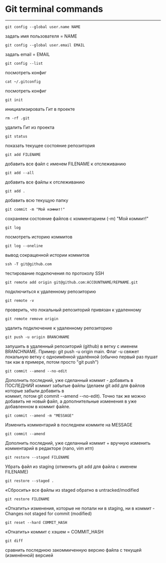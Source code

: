 # Git terminal commands

---

```
git config --global user.name NAME    				
```

задать имя пользователя = NAME


```
git config --global user.email EMAIL				
```

задать email = EMAIL


```
git config --list						
```

посмотреть конфиг


```
cat ~/.gitconfig 						
```

посмотреть конфиг


```
git init							
```

инициализировать Гит в проекте


```
rm -rf .git							
```

удалить Гит из проекта


```
git status							
```

показать текущее состояние репозитория


```
git add FILENAME						
```

добавить все файл с именем FILENAME к отслеживанию


```
git add --all							
```

добавить все файлы к отслеживанию


```
git add . 							
```

добавить всю текущую папку


```
git commit -m "Мой коммит!"					
```

сохраняем состояние файлов с комментарием (-m) "Мой коммит!"


```
git log								
```

посмотреть историю коммитов 


```
git log --oneline 
```

вывод сокращенной истории коммитов 


```
ssh -T git@github.com						
```

тестирование подключения по протоколу SSH


```
git remote add origin git@github.com:ACCOUNTNAME/REPNAME.git 	
```

подключиться к удаленному репозиторию


```
git remote -v							
```

проверить, что локальный репозиторий привязан к удаленному


```
git remote remove origin					
```

удалить подключение к удаленному репозиторию


```
git push -u origin BRANCHNAME					
```

запушить в удаленный репозиторий (github) в ветку с именем BRANCHNAME. Пример: git push -u origin main.
Флаг -u свяжет локальную ветку с одноимённой удалённой (обычно первый раз пушат так как в примере, потом просто "git push")


```
git commit --amend --no-edit					
```

Дополнить последний, уже сделанный коммит - добавить в ПОСЛЕДНИЙ коммит забытые файлы (делаем git add для файлов которые забыли добавить в 	 	
коммит, потом git commit --amend --no-edit). Точно так же можно добавить не новый файл, а дополнительные изменения в уже добавленном в коммит файле.


```
git commit --amend -m "MESSAGE"					
```

Изменить комментарий в последнем коммите на MESSAGE


```
git commit --amend				
```

Дополнить последний, уже сделанный коммит + вручную изменить комментарий в редакторе (nano, vim итп)


```
git restore --staged FILENAME	
```

Убрать файл из staging (отменить git add для файла с именем FILENAME)


```
git restore --staged .
```

«Сбросить» все файлы из staged обратно в untracked/modified


```
git restore FILENAME
```

«Откатить» изменения, которые не попали ни в staging, ни в коммит - Changes not staged for commit (modified)


```
git reset --hard COMMIT_HASH
```

«Откатить» коммит с хэшем = COMMIT_HASH


```
git diff
```

сравнить последнюю закоммиченную версию файла с текущей (изменённой) версией

